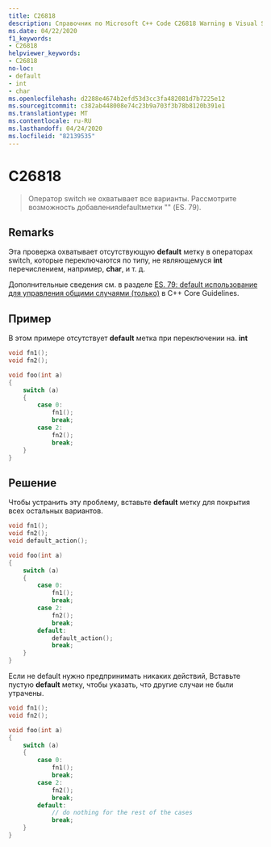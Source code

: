 ```yaml
---
title: C26818
description: Справочник по Microsoft C++ Code C26818 Warning в Visual Studio.
ms.date: 04/22/2020
f1_keywords:
- C26818
helpviewer_keywords:
- C26818
no-loc:
- default
- int
- char
ms.openlocfilehash: d2288e4674b2efd53d3cc3fa482081d7b7225e12
ms.sourcegitcommit: c382ab448008e74c23b9a703f3b78b8120b391e1
ms.translationtype: MT
ms.contentlocale: ru-RU
ms.lasthandoff: 04/24/2020
ms.locfileid: "82139535"
---
```

# <a name="c26818"></a>C26818

> Оператор switch не охватывает все варианты. Рассмотрите возможность добавленияdefaultметки "" (ES. 79).

## <a name="remarks"></a>Remarks

Эта проверка охватывает отсутствующую **default** метку в операторах switch, которые переключаются по типу, не являющемуся **int** перечислением, например, **char**, и т. д.

Дополнительные сведения см. в разделе [ES. 79: default использование для управления общими случаями (только)](https://github.com/isocpp/CppCoreGuidelines/blob/master/CppCoreGuidelines.md#es79-use-default-to-handle-common-cases-only) в C++ Core Guidelines.

## <a name="example"></a>Пример

В этом примере отсутствует **default** метка при переключении на. **int**

```cpp
void fn1();
void fn2();

void foo(int a)
{
    switch (a)
    {
        case 0:
            fn1();
            break;
        case 2:
            fn2();
            break;
    }
}
```

## <a name="solution"></a>Решение

Чтобы устранить эту проблему, вставьте **default** метку для покрытия всех остальных вариантов.

```cpp
void fn1();
void fn2();
void default_action();

void foo(int a)
{
    switch (a)
    {
        case 0:
            fn1();
            break;
        case 2:
            fn2();
            break;
        default:
            default_action();
            break;
    }
}
```

Если не default нужно предпринимать никаких действий, Вставьте пустую **default** метку, чтобы указать, что другие случаи не были утрачены.

```cpp
void fn1();
void fn2();

void foo(int a)
{
    switch (a)
    {
        case 0:
            fn1();
            break;
        case 2:
            fn2();
            break;
        default:
            // do nothing for the rest of the cases
            break;
    }
}
```
